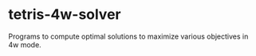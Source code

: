 # tetris-4w-solver
Programs to compute optimal solutions to maximize various objectives in 4w mode.
